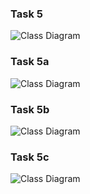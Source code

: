 ### Task 5

![Class Diagram](http://www.plantuml.com/plantuml/proxy?src=https://raw.githubusercontent.com/fanglores/Advanced-Software-Design/refs/heads/master/Task_4/5/5.puml)

### Task 5a

![Class Diagram](http://www.plantuml.com/plantuml/proxy?src=https://raw.githubusercontent.com/fanglores/Advanced-Software-Design/refs/heads/master/Task_4/5/5a.puml)

### Task 5b

![Class Diagram](http://www.plantuml.com/plantuml/proxy?src=https://raw.githubusercontent.com/fanglores/Advanced-Software-Design/refs/heads/master/Task_4/5/5b.puml)

### Task 5c

![Class Diagram](http://www.plantuml.com/plantuml/proxy?src=https://raw.githubusercontent.com/fanglores/Advanced-Software-Design/refs/heads/master/Task_4/5/5c.puml)
